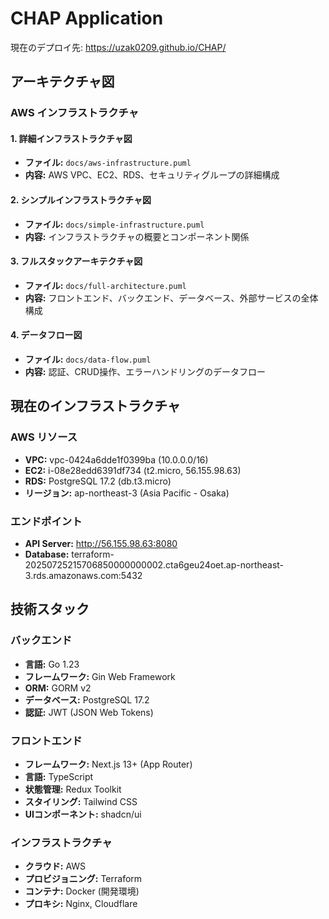 # CHAP Application

現在のデプロイ先: https://uzak0209.github.io/CHAP/

## アーキテクチャ図

### AWS インフラストラクチャ

#### 1. 詳細インフラストラクチャ図
- **ファイル:** `docs/aws-infrastructure.puml`
- **内容:** AWS VPC、EC2、RDS、セキュリティグループの詳細構成

#### 2. シンプルインフラストラクチャ図
- **ファイル:** `docs/simple-infrastructure.puml`
- **内容:** インフラストラクチャの概要とコンポーネント関係

#### 3. フルスタックアーキテクチャ図
- **ファイル:** `docs/full-architecture.puml`
- **内容:** フロントエンド、バックエンド、データベース、外部サービスの全体構成

#### 4. データフロー図
- **ファイル:** `docs/data-flow.puml`
- **内容:** 認証、CRUD操作、エラーハンドリングのデータフロー

## 現在のインフラストラクチャ

### AWS リソース
- **VPC:** vpc-0424a6dde1f0399ba (10.0.0.0/16)
- **EC2:** i-08e28edd6391df734 (t2.micro, 56.155.98.63)
- **RDS:** PostgreSQL 17.2 (db.t3.micro)
- **リージョン:** ap-northeast-3 (Asia Pacific - Osaka)

### エンドポイント
- **API Server:** http://56.155.98.63:8080
- **Database:** terraform-20250725215706850000000002.cta6geu24oet.ap-northeast-3.rds.amazonaws.com:5432

## 技術スタック

### バックエンド
- **言語:** Go 1.23
- **フレームワーク:** Gin Web Framework
- **ORM:** GORM v2
- **データベース:** PostgreSQL 17.2
- **認証:** JWT (JSON Web Tokens)

### フロントエンド
- **フレームワーク:** Next.js 13+ (App Router)
- **言語:** TypeScript
- **状態管理:** Redux Toolkit
- **スタイリング:** Tailwind CSS
- **UIコンポーネント:** shadcn/ui

### インフラストラクチャ
- **クラウド:** AWS
- **プロビジョニング:** Terraform
- **コンテナ:** Docker (開発環境)
- **プロキシ:** Nginx, Cloudflare
